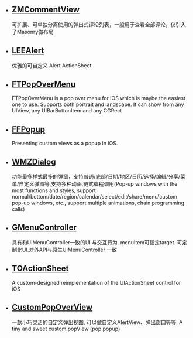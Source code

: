  * ## [ZMCommentView](https://github.com/luckyxiangfeng/ZMCommentView) 
   可扩展、可单独分离使用的弹出式评论列表，一般用于查看全部评论，仅引入了Masonry做布局
   
 * ## [LEEAlert]( https://github.com/lixiang1994/LEEAlert) 
   优雅的可自定义 Alert ActionSheet
   

   
 *  ## [FTPopOverMenu](https://github.com/liufengting/FTPopOverMenu)
    FTPopOverMenu is a pop over menu for iOS which is maybe the easiest one to use. Supports both portrait and landscape. It can show from any UIView, any UIBarButtonItem and any CGRect
    
 *   ## [FFPopup](https://github.com/JonyFang/FFPopup)
     Presenting custom views as a popup in iOS.
     
 * ## [WMZDialog](https://github.com/wwmz/WMZDialog)
   功能最多样式最多的弹窗，支持普通/底部/日期/地区/日历/选择/编辑/分享/菜单/自定义弹窗等,支持多种动画,链式编程调用(Pop-up windows with the most functions and styles, support normal/bottom/date/region/calendar/select/edit/share/menu/custom pop-up windows, etc., support multiple animations, chain programming calls)


* ## [GMenuController](https://github.com/GIKICoder/GMenuController)
  具有和UIMenuController一致的UI 与交互行为. menuItem可指定target. 可定制化UI.对外API与原生UIMenuController 一致

* ## [TOActionSheet](https://github.com/TimOliver/TOActionSheet)
  A custom-designed reimplementation of the UIActionSheet control for iOS

<!-- * ## []() -->
* ## [CustomPopOverView](https://github.com/maltsugar/CustomPopOverView)
  一款小巧灵活的自定义弹出视图, 可以做自定义AlertView、弹出窗口等等, A tiny and sweet custom popView (pop popup)
